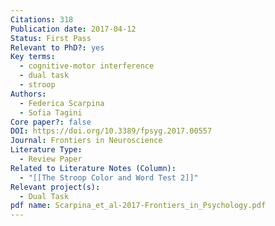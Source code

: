 ```yaml
---
Citations: 318
Publication date: 2017-04-12
Status: First Pass
Relevant to PhD?: yes
Key terms:
  - cognitive-motor interference
  - dual task
  - stroop
Authors:
  - Federica Scarpina
  - Sofia Tagini
Core paper?: false
DOI: https://doi.org/10.3389/fpsyg.2017.00557
Journal: Frontiers in Neuroscience
Literature Type:
  - Review Paper
Related to Literature Notes (Column):
  - "[[The Stroop Color and Word Test 2]]"
Relevant project(s):
  - Dual Task
pdf name: Scarpina_et_al-2017-Frontiers_in_Psychology.pdf
---
```

